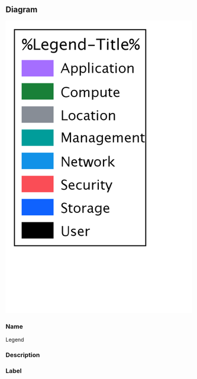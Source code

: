 
## Diagram

![Legend](../img/miscdiagram_HkBLeVcmsBYF.png)

### Name


Legend


### Description




### Label




